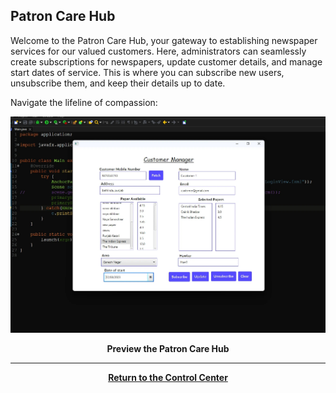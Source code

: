 ## Patron Care Hub

Welcome to the Patron Care Hub, your gateway to establishing newspaper services for our valued customers. Here, administrators can seamlessly create subscriptions for newspapers, update customer details, and manage start dates of service. This is where you can subscribe new users, unsubscribe them, and keep their details up to date.

Navigate the lifeline of compassion:

![Customer Nexus](./assets/CustomerManager.webp)

<div align="center"><b>Preview the Patron Care Hub</b></div>

<div align="center">
<hr><a href="./Page2.md"><b>Return to the Control Center</b></a>
</div>

